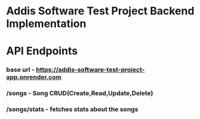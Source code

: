 # Addis Software Test Project Backend Implementation

# API Endpoints

### base url - https://addis-software-test-project-app.onrender.com
### /songs - Song CRUD(Create,Read,Update,Delete)
### /songs/stats - fetches stats about the songs
